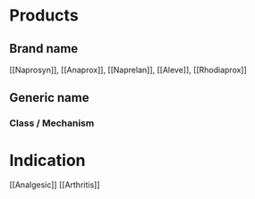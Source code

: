 # Products

## Brand name
[[Naprosyn]], [[Anaprox]], [[Naprelan]], [[Aleve]], [[Rhodiaprox]]

## Generic name


### Class / Mechanism


# Indication
[[Analgesic]]
[[Arthritis]]